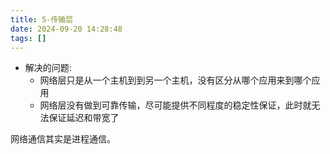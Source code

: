 ```yaml
---
title: 5-传输层
date: 2024-09-20 14:28:48
tags: []
---
```

- 解决的问题:
    - 网络层只是从一个主机到到另一个主机，没有区分从哪个应用来到哪个应用
    - 网络层没有做到可靠传输，尽可能提供不同程度的稳定性保证，此时就无法保证延迟和带宽了

网络通信其实是进程通信。
